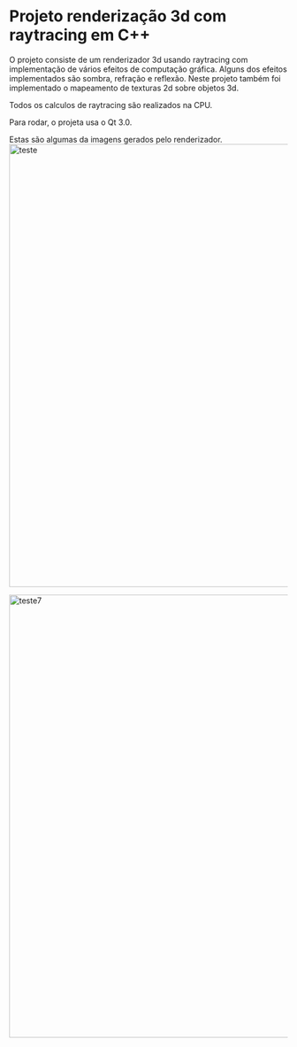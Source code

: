 # Projeto renderização 3d com raytracing em C++
O projeto consiste de um renderizador 3d usando raytracing com implementação de vários efeitos de computação gráfica. Alguns dos efeitos implementados são sombra, refração e reflexão.
Neste projeto também foi implementado o mapeamento de texturas 2d sobre objetos 3d.

Todos os calculos de raytracing são realizados na CPU. 


Para rodar, o projeta usa o Qt 3.0.


Estas são algumas da imagens gerados pelo renderizador.
<img width="800" height="800" alt="teste" src="https://github.com/user-attachments/assets/e1f49530-0573-41ed-943a-d6ab301d8056" />

<img width="800" height="800" alt="teste7" src="https://github.com/user-attachments/assets/3348b422-16be-449e-be70-1867d362d527" />



